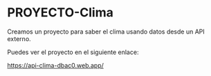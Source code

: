 # PROYECTO-Clima

Creamos un proyecto para saber el clima usando datos desde un API externo.

Puedes ver el proyecto en el siguiente enlace:

https://api-clima-dbac0.web.app/
